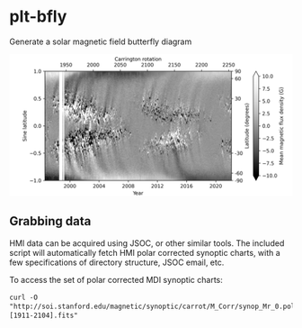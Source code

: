 # plt-bfly
Generate a solar magnetic field butterfly diagram

![alt text](https://github.com/lowderchris/plt-bfly/blob/master/bfly.png?raw=true)

## Grabbing data
HMI data can be acquired using JSOC, or other similar tools. The included script will automatically fetch HMI polar corrected synoptic charts, with a few specifications of directory structure, JSOC email, etc.

To access the set of polar corrected MDI synoptic charts:

    curl -O "http://soi.stanford.edu/magnetic/synoptic/carrot/M_Corr/synop_Mr_0.polfil.[1911-2104].fits"
